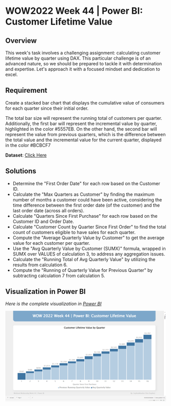 # WOW2022 Week 44 | Power BI: Customer Lifetime Value

## Overview

This week's task involves a challenging assignment: calculating customer lifetime value by quarter using DAX. This particular challenge is of an advanced nature, so we should be prepared to tackle it with determination and expertise. Let's approach it with a focused mindset and dedication to excel.

## Requirement

Create a stacked bar chart that displays the cumulative value of consumers for each quarter since their initial order.

The total bar size will represent the running total of customers per quarter. Additionally, the first bar will represent the incremental value by quarter, highlighted in the color #5557EB. On the other hand, the second bar will represent the value from previous quarters, which is the difference between the total value and the incremental value for the current quarter, displayed in the color #BCBCF7

**Dataset**: [Click Here](https://data.world/nerdywithdata/sample-superstore/workspace/file?filename=Sample+-+Superstore.xls)

## Solutions

- Determine the "First Order Date" for each row based on the Customer ID.
- Calculate the "Max Quarters as Customer" by finding the maximum number of months a customer could have been active, considering the time difference between the first order date (of the customer) and the last order date (across all orders).
- Calculate "Quarters Since First Purchase" for each row based on the Customer ID and Order Date.
- Calculate "Customer Count by Quarter Since First Order" to find the total count of customers eligible to have sales for each quarter.
- Compute the "Average Quarterly Value by Customer" to get the average value for each customer per quarter.
- Use the "Avg Quarterly Value by Customer (SUMX)" formula, wrapped in SUMX over VALUES of calculation 3, to address any aggregation issues.
- Calculate the "Running Total of Avg Quarterly Value" by utilizing the results from calculation 6.
- Compute the "Running of Quarterly Value for Previous Quarter" by subtracting calculation 7 from calculation 5.

## Visualization in Power BI

*Here is the complete visualization in [Power BI](https://app.powerbi.com/view?r=eyJrIjoiZWFhZmNkYzMtZjgwZS00YzU5LWFhMWUtM2JiZTRhNzhhZWYxIiwidCI6ImEwMjlmZWQwLWZjNGUtNDczNy1hYjA4LWNjYThiZTU3YmVkOSIsImMiOjEwfQ%3D%3D)*

![week44](visualization/Week44.png)







